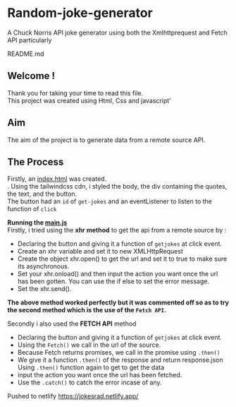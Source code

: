 
# Random-joke-generator
A Chuck Norris API joke generator using both the Xmlhttprequest and Fetch API particularly<br>

README.md
## Welcome !

Thank you for taking your time to read this file.<br>
This project was created using Html, Css and javascript'

## Aim
The aim of the project is to generate data from a remote source API.

## The Process
Firstly, an <a href="index.html">index.html</a> was created. <br>.
Using the tailwindcss cdn, i styled the body, the div containing the quotes, the text, and the button.<br>
The button had an `id` of `get-jokes` and an eventListener to listen to the function of `click`<br>

**Running the <a href="main.js">main.js</a>**<br>
Firstly, i tried using the **xhr method** to get the api from a remote source by :<br>
- Declaring the button and giving it a function of `getjokes` at click event.
- Create an xhr variable and set it to new XMLHttpRequest
- Create the object xhr.open() to get the url and set it to true to make sure its asynchronous.
- Set your xhr.onload() and then input the action you want once the url has been gotten. You can use the if else to set the error message.
- Set the xhr.send().

**The above method worked perfectly but it was commented off so as to try the second method which is the use of the `Fetch API`.**

Secondly i also used the **FETCH API** method
- Declaring the button and giving it a function of `getjokes` at click event.
- Using the `Fetch()` we call in the url of the source.
- Because Fetch returns promises, we call in the promise using `.then()`
- We give it a function `.then()` of the response and return response.json
Using `.then()` function again to get to get the data
- input the action you want once the url has been fetched.
- Use the `.catch()` to catch the error incase of any.

Pushed to netlify
https://jokesrad.netlify.app/
